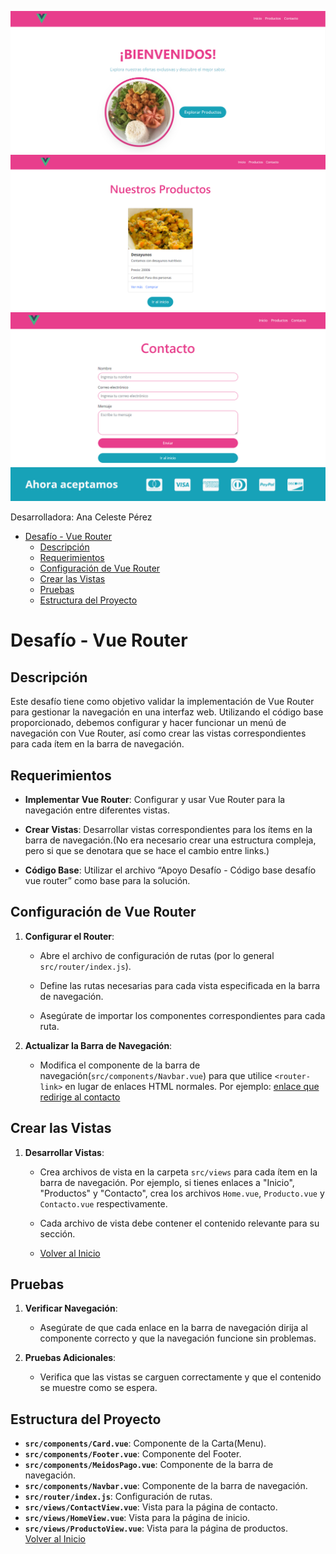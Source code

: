 ![alt](./src/assets/img/bienvenido.png)
![alt](./src/assets/img/productp.png)
![alt](./src/assets/img/contacto.png)

Desarrolladora: Ana Celeste Pérez

- [Desafío - Vue Router](#desafío---vue-router)
  - [Descripción](#descripción)
  - [Requerimientos](#requerimientos)
  - [Configuración de Vue Router](#configuración-de-vue-router)
  - [Crear las Vistas](#crear-las-vistas)
  - [Pruebas](#pruebas)
  - [Estructura del Proyecto](#estructura-del-proyecto)

# Desafío - Vue Router

## Descripción

Este desafío tiene como objetivo validar la implementación de Vue Router para gestionar la navegación en una interfaz web. Utilizando el código base proporcionado, debemos configurar y hacer funcionar un menú de navegación con Vue Router, así como crear las vistas correspondientes para cada ítem en la barra de navegación.

## Requerimientos

- **Implementar Vue Router**: Configurar y usar Vue Router para la navegación entre diferentes vistas.

- **Crear Vistas**: Desarrollar vistas correspondientes para los ítems en la barra de navegación.(No era necesario crear una estructura compleja, pero si que se denotara que se hace el cambio entre links.)

- **Código Base**: Utilizar el archivo “Apoyo Desafío - Código base desafío vue router” como base para la solución.

## Configuración de Vue Router

1. **Configurar el Router**:
   - Abre el archivo de configuración de rutas (por lo general `src/router/index.js`).
  
   - Define las rutas necesarias para cada vista especificada en la barra de navegación.

   - Asegúrate de importar los componentes correspondientes para cada ruta.

2. **Actualizar la Barra de Navegación**:
   - Modifica el componente de la barra de navegación(`src/components/Navbar.vue`) para que utilice `<router-link>` en lugar de enlaces HTML normales. Por ejemplo: [enlace que redirige al contacto](./src/components/Navbar.vue#L25)

## Crear las Vistas

1. **Desarrollar Vistas**:
   - Crea archivos de vista en la carpeta `src/views` para cada ítem en la barra de navegación. Por ejemplo, si tienes enlaces a "Inicio", "Productos" y "Contacto", crea los archivos `Home.vue`, `Producto.vue` y `Contacto.vue` respectivamente.
  
   - Cada archivo de vista debe contener el contenido relevante para su sección.   
   - [Volver al Inicio](#desafío---vue-router)

## Pruebas

1. **Verificar Navegación**:
   - Asegúrate de que cada enlace en la barra de navegación dirija al componente correcto y que la navegación funcione sin problemas.

2. **Pruebas Adicionales**:
   - Verifica que las vistas se carguen correctamente y que el contenido se muestre como se espera.

## Estructura del Proyecto

- **`src/components/Card.vue`**: Componente de la Carta(Menu).
- **`src/components/Footer.vue`**: Componente del Footer.
- **`src/components/MeidosPago.vue`**: Componente de la barra de navegación.
- **`src/components/Navbar.vue`**: Componente de la barra de navegación.
- **`src/router/index.js`**: Configuración de rutas.
- **`src/views/ContactView.vue`**: Vista para la página de contacto.
- **`src/views/HomeView.vue`**: Vista para la página de inicio.
- **`src/views/ProductoView.vue`**: Vista para la página de productos.   
 [Volver al Inicio](#desafío---vue-router)

